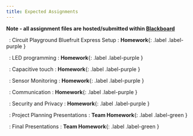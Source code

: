 ```yaml
---
title: Expected Assignments
---
```


**Note - all assignment files are hosted/submitted within [Blackboard](https://lms.gvsu.edu)**

&nbsp;
: Circuit Playground Bluefruit Express Setup
  : **Homework**{: .label .label-purple } 

&nbsp;
: LED programming
  : **Homework**{: .label .label-purple } 

&nbsp;
: Capacitive touch
  : **Homework**{: .label .label-purple } 

&nbsp;
: Sensor Monitoring
  : **Homework**{: .label .label-purple } 

&nbsp;
: Communication 
  : **Homework**{: .label .label-purple } 

&nbsp;
: Security and Privacy
  : **Homework**{: .label .label-purple } 

&nbsp;
: Project Planning Presentations 
  : **Team Homework**{: .label .label-green } 

&nbsp;
: Final Presentations 
  : **Team Homework**{: .label .label-green } 
